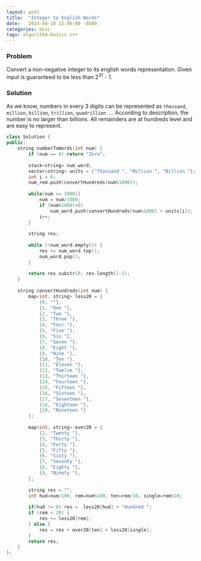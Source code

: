 ```yaml
---
layout: post
title:  "Integer to English Words"
date:   2014-04-10 15:00:00 -0500
categories: misc
tags: algorithm-basics c++
---
```


### Problem
Convert a non-negative integer to its english words representation. Given input is guaranteed to be less than 2<sup>31</sup> - 1.

### Solution
As we know, numbers in every 3 digits can be represented as `thousand`, `million`, `billion`, `trillion`, `quadrillion `... According to description, the number is no larger than billions. All remainders are at hundreds level and are easy to represent.

```c++
class Solution {
public:
    string numberToWords(int num) {
        if (num == 0) return "Zero";
        
        stack<string> num_word;        
        vector<string> units = {"Thousand ", "Million ", "Billion "};
        int i = 0;
        num_rem.push(convertHundreds(num%1000));
        
        while(num >= 1000){
            num = num/1000;
            if (num%1000!=0)
            	num_word.push(convertHundreds(num%1000) + units[i]);
            i++;
        }
        
        string res;
        
        while (!num_word.empty()) {
            res += num_word.top();
            num_word.pop();
        }
        
        return res.substr(0, res.length()-1);
    }
    
    string convertHundreds(int num) {
        map<int, string> less20 = {
            {0, ""},
            {1, "One "},
            {2, "Two "},
            {3, "Three "},
            {4, "Four "},
            {5, "Five "},
            {6, "Six "},
            {7, "Seven "},
            {8, "Eight "},
            {9, "Nine "},
            {10, "Ten "},
            {11, "Eleven "},
            {12, "Twelve "},
            {13, "Thirteen "},
            {14, "Fourteen "},
            {15, "Fifteen "},
            {16, "Sixteen "},
            {17, "Seventeen "},
            {18, "Eighteen "},
            {19, "Nineteen "}
        };
        
        map<int, string> over20 = {
            {2, "Twenty "},
            {3, "Thirty "},
            {4, "Forty "},
            {5, "Fifty "},
            {6, "Sixty "},
            {7, "Seventy "},
            {8, "Eighty "},
            {9, "Ninety "},
        };
        
        string res = "";
        int hud=num/100, rem=num%100, ten=rem/10, single=rem%10;
        
        if(hud != 0) res =  less20[hud] + "Hundred ";
        if (rem < 20) {
            res += less20[rem];
        } else {
            res = res + over20[ten] + less20[single];
        }
        return res;
    }
};
```
